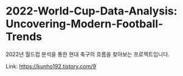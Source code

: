# 2022-World-Cup-Data-Analysis: Uncovering-Modern-Football-Trends

2022년 월드컵 분석을 통한 현대 축구의 흐름을 찾아보는 프로젝트입니다.

Link: https://kunho192.tistory.com/9
